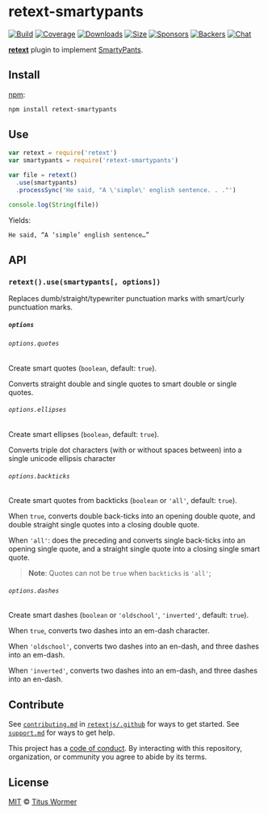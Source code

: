 # retext-smartypants

[![Build][build-badge]][build]
[![Coverage][coverage-badge]][coverage]
[![Downloads][downloads-badge]][downloads]
[![Size][size-badge]][size]
[![Sponsors][sponsors-badge]][collective]
[![Backers][backers-badge]][collective]
[![Chat][chat-badge]][chat]

[**retext**][retext] plugin to implement [SmartyPants][].

## Install

[npm][]:

```sh
npm install retext-smartypants
```

## Use

```js
var retext = require('retext')
var smartypants = require('retext-smartypants')

var file = retext()
  .use(smartypants)
  .processSync('He said, "A \'simple\' english sentence. . ."')

console.log(String(file))
```

Yields:

```txt
He said, “A ‘simple’ english sentence…”
```

## API

### `retext().use(smartypants[, options])`

Replaces dumb/straight/typewriter punctuation marks with smart/curly punctuation
marks.

##### `options`

###### `options.quotes`

Create smart quotes (`boolean`, default: `true`).

Converts straight double and single quotes to smart double or single quotes.

###### `options.ellipses`

Create smart ellipses (`boolean`, default: `true`).

Converts triple dot characters (with or without spaces between) into a single
unicode ellipsis character

###### `options.backticks`

Create smart quotes from backticks (`boolean` or `'all'`, default: `true`).

When `true`, converts double back-ticks into an opening double quote, and
double straight single quotes into a closing double quote.

When `'all'`: does the preceding and converts single back-ticks into an
opening single quote, and a straight single quote into a closing single
smart quote.

> **Note**: Quotes can not be `true` when `backticks` is `'all'`;

###### `options.dashes`

Create smart dashes (`boolean` or `'oldschool'`, `'inverted'`, default: `true`).

When `true`, converts two dashes into an em-dash character.

When `'oldschool'`, converts two dashes into an en-dash, and three dashes into
an em-dash.

When `'inverted'`, converts two dashes into an em-dash, and three dashes into
an en-dash.

## Contribute

See [`contributing.md`][contributing] in [`retextjs/.github`][health] for ways
to get started.
See [`support.md`][support] for ways to get help.

This project has a [code of conduct][coc].
By interacting with this repository, organization, or community you agree to
abide by its terms.

## License

[MIT][license] © [Titus Wormer][author]

<!-- Definitions -->

[build-badge]: https://img.shields.io/travis/retextjs/retext-smartypants.svg

[build]: https://travis-ci.org/retextjs/retext-smartypants

[coverage-badge]: https://img.shields.io/codecov/c/github/retextjs/retext-smartypants.svg

[coverage]: https://codecov.io/github/retextjs/retext-smartypants

[downloads-badge]: https://img.shields.io/npm/dm/retext-smartypants.svg

[downloads]: https://www.npmjs.com/package/retext-smartypants

[size-badge]: https://img.shields.io/bundlephobia/minzip/retext-smartypants.svg

[size]: https://bundlephobia.com/result?p=retext-smartypants

[sponsors-badge]: https://opencollective.com/unified/sponsors/badge.svg

[backers-badge]: https://opencollective.com/unified/backers/badge.svg

[collective]: https://opencollective.com/unified

[chat-badge]: https://img.shields.io/badge/chat-spectrum-7b16ff.svg

[chat]: https://spectrum.chat/unified/retext

[npm]: https://docs.npmjs.com/cli/install

[health]: https://github.com/retextjs/.github

[contributing]: https://github.com/retextjs/.github/blob/HEAD/contributing.md

[support]: https://github.com/retextjs/.github/blob/HEAD/support.md

[coc]: https://github.com/retextjs/.github/blob/HEAD/code-of-conduct.md

[license]: license

[author]: https://wooorm.com

[retext]: https://github.com/retextjs/retext

[smartypants]: https://daringfireball.net/projects/smartypants

